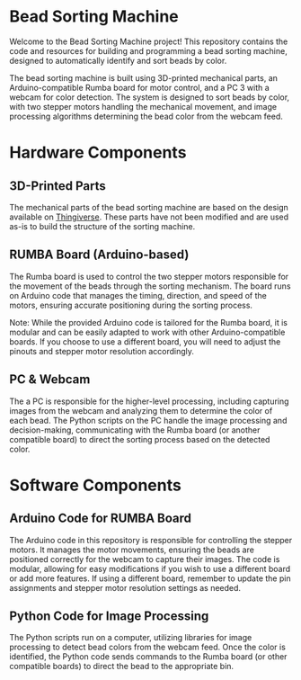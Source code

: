 # Bead Sorting Machine

Welcome to the Bead Sorting Machine project! This repository contains the code and resources for building and programming a bead sorting machine, designed to automatically identify and sort beads by color.

The bead sorting machine is built using 3D-printed mechanical parts, an Arduino-compatible Rumba board for motor control, and a PC 3 with a webcam for color detection. The system is designed to sort beads by color, with two stepper motors handling the mechanical movement, and image processing algorithms determining the bead color from the webcam feed.

# Hardware Components
## 3D-Printed Parts
The mechanical parts of the bead sorting machine are based on the design available on [Thingiverse](https://www.thingiverse.com/thing:5228416). These parts have not been modified and are used as-is to build the structure of the sorting machine.

## RUMBA Board (Arduino-based)
The Rumba board is used to control the two stepper motors responsible for the movement of the beads through the sorting mechanism. The board runs on Arduino code that manages the timing, direction, and speed of the motors, ensuring accurate positioning during the sorting process.

Note: While the provided Arduino code is tailored for the Rumba board, it is modular and can be easily adapted to work with other Arduino-compatible boards. If you choose to use a different board, you will need to adjust the pinouts and stepper motor resolution accordingly.

## PC & Webcam
The a PC is responsible for the higher-level processing, including capturing images from the webcam and analyzing them to determine the color of each bead. The Python scripts on the PC handle the image processing and decision-making, communicating with the Rumba board (or another compatible board) to direct the sorting process based on the detected color.

# Software Components
## Arduino Code for RUMBA Board
The Arduino code in this repository is responsible for controlling the stepper motors. It manages the motor movements, ensuring the beads are positioned correctly for the webcam to capture their images. The code is modular, allowing for easy modifications if you wish to use a different board or add more features. If using a different board, remember to update the pin assignments and stepper motor resolution settings as needed.

## Python Code for Image Processing

The Python scripts run on a computer, utilizing libraries for image processing to detect bead colors from the webcam feed. Once the color is identified, the Python code sends commands to the Rumba board (or other compatible boards) to direct the bead to the appropriate bin.
